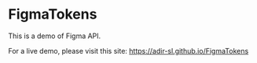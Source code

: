# FigmaTokens
This is a demo of Figma API.

For a live demo, please visit this site:
https://adir-sl.github.io/FigmaTokens